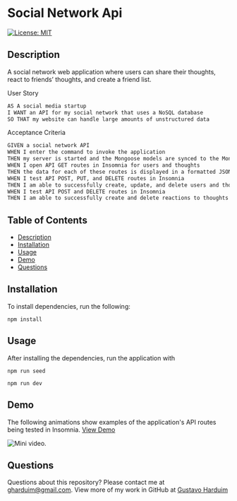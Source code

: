 # Social Network Api

[![License: MIT](https://img.shields.io/badge/License-MIT-yellow.svg)](./LICENSE)

## Description

A social network web application where users can share their thoughts, react to friends’ thoughts, and create a friend list.

User Story

```md
AS A social media startup
I WANT an API for my social network that uses a NoSQL database
SO THAT my website can handle large amounts of unstructured data
```

Acceptance Criteria

```md
GIVEN a social network API
WHEN I enter the command to invoke the application
THEN my server is started and the Mongoose models are synced to the MongoDB database
WHEN I open API GET routes in Insomnia for users and thoughts
THEN the data for each of these routes is displayed in a formatted JSON
WHEN I test API POST, PUT, and DELETE routes in Insomnia
THEN I am able to successfully create, update, and delete users and thoughts in my database
WHEN I test API POST and DELETE routes in Insomnia
THEN I am able to successfully create and delete reactions to thoughts and add and remove friends to a user’s friend list
```

## Table of Contents

* [Description](#description)
* [Installation](#installation)
* [Usage](#usage)
* [Demo](#demo)
* [Questions](#questions)

## Installation

To install dependencies, run the following:

```
npm install
```

## Usage

After installing the dependencies, run the application with

```
npm run seed
```

```
npm run dev
```

## Demo
The following animations show examples of the application's API routes being tested in Insomnia. [View Demo](https://drive.google.com/file/d/1yh7yuMzL1Rr6hbOTqTFKjiA5UqnQs3XY/view?usp=sharing/ "Video Demo")

![Mini video.](./demo/Social-network-api.gif)




## Questions

Questions about this repository? Please contact me at [gharduim@gmail.com](mailto:gharduim@gmail.com). View more of my work in GitHub at [Gustavo Harduim](https://github.com/gharduim) 